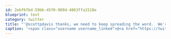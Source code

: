 ```yaml
---
id: 2ebf6fbd-59bb-45f0-989d-4063ffa1518e
blueprint: text
category: twitter
title: "'@scottpdavis thanks, we need to keep spreading the word.  We're willing to do it, but need people to make it happen."
caption: '<span class="username username_linked">@<a href="https://twitter.com/scottpdavis" title="Scott Davis">scottpdavis</a></span> thanks, we need to keep spreading the word.  We''re willing to do it, but need people to make it happen.'
---
```

